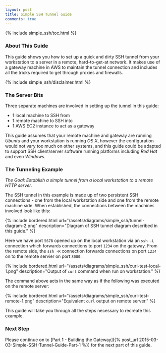 ```yaml
---
layout: post
title: Simple SSH Tunnel Guide
comments: true
---
```



{% include simple_ssh/toc.html %}

<a name="about"></a>

### About This Guide

This guide shows you how to set up a quick and dirty SSH tunnel from your workstation to a server in a remote, hard-to-get-at network. It makes use of a gateway machine in AWS to maintain the tunnel connection and includes all the tricks required to get through proxies and firewalls. 

{% include simple_ssh/disclaimer.html %}


<a name="sec1"></a>

### The Server Bits

Three separate machines are involved in setting up the tunnel in this guide:

* 1 local machine to SSH from
* 1 remote machine to SSH into
* 1 AWS EC2 instance to act as a gateway

This guide assumes that your remote machine and gateway are running _Ubuntu_ and your workstation is running _OS X_, however the configuration would not vary too much on other systems, and this guide could be adapted to support SSH client/server software running platforms including _Red Hat_ and even _Windows_.


<a name="sec2"></a>

### The Tunneling Example

_The Goal: Establish a simple tunnel from a local workstation to a remote HTTP server._

The SSH tunnel in this example is made up of two persistent SSH connections - one from the local workstation side and one from the remote machine side. When established, the connections between the machines involved look like this:

{% include bordered.html url="/assets/diagrams/simple_ssh/tunnel-diagram-2.png" description="Diagram of SSH tunnel diagram described in this guide." %}

Here we have port `5678` opened up on the local workstation via an `ssh -L` connection which forwards connections to port `1234` on the gateway. From the remote side, the `ssh -R` connection forwards connections on port `1234` on to the remote servier on port `8000`:

{% include bordered.html url="/assets/diagrams/simple_ssh/curl-test-local-1.png" description="Output of `curl` command when run on workstation." %}

The command above acts in the same way as if the following was executed on the remote server:

{% include bordered.html url="/assets/diagrams/simple_ssh/curl-test-remote-1.png" description="Equivalent `curl` output on remote server." %}

This guide will take you through all the steps necessary to recreate this example.


<a name="next"></a>

### Next Step

Please continue on to [Part 1 - Building the Gateway]({% post_url 2015-03-03-Simple-SSH-Tunnel-Guide-Part-1 %}) for the next part of this guide.

